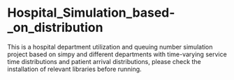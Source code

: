 # Hospital_Simulation_based-_on_distribution
This is a hospital department utilization and queuing number simulation project based on simpy and different departments with time-varying service time distributions and patient arrival distributions, please check the installation of relevant libraries before running.
